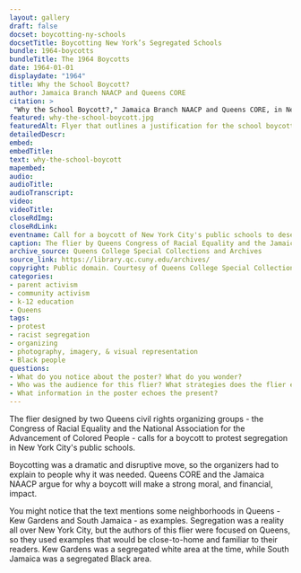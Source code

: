 ```yaml
--- 
layout: gallery
draft: false
docset: boycotting-ny-schools
docsetTitle: Boycotting New York’s Segregated Schools
bundle: 1964-boycotts
bundleTitle: The 1964 Boycotts
date: 1964-01-01
displaydate: "1964"
title: Why the School Boycott?
author: Jamaica Branch NAACP and Queens CORE
citation: >
 "Why the School Boycott?," Jamaica Branch NAACP and Queens CORE, in New York City Civil Rights History Project, Accessed: [Month Day, Year], https://nyccivilrightshistory.org/gallery/why-the-school-boycott.
featured: why-the-school-boycott.jpg
featuredAlt: Flyer that outlines a justification for the school boycott
detailedDescr: 
embed: 
embedTitle: 
text: why-the-school-boycott
mapembed: 
audio: 
audioTitle: 
audioTranscript: 
video: 
videoTitle: 
closeRdImg: 
closeRdLink: 
eventname: Call for a boycott of New York City's public schools to desegregate.
caption: The flier by Queens Congress of Racial Equality and the Jamaica branch of the National Association for the Advancement of Colored People (or NAACP) called for a boycott of New York City's public schools. 
archive_source: Queens College Special Collections and Archives
source_link: https://library.qc.cuny.edu/archives/
copyright: Public domain. Courtesy of Queens College Special Collections and Archive.
categories: 
- parent activism
- community activism
- k-12 education 
- Queens
tags: 
- protest
- racist segregation
- organizing
- photography, imagery, & visual representation
- Black people
questions:
- What do you notice about the poster? What do you wonder?
- Who was the audience for this flier? What strategies does the flier employ to encourage that audience to join the boycott? 
- What information in the poster echoes the present?
--- 
```


The flier designed by two Queens civil rights organizing groups - the Congress of Racial Equality and the National Association for the Advancement of Colored People -  calls for a boycott to protest segregation in New York City's public schools.

Boycotting was a dramatic and disruptive move, so the organizers had to explain to people why it was needed. Queens CORE and the Jamaica NAACP argue for why a boycott will make a strong moral, and financial, impact.

You might notice that the text mentions some neighborhoods in Queens - Kew Gardens and South Jamaica - as examples. Segregation was a reality all over New York City, but the authors of this flier were focused on Queens, so they used examples that would be close-to-home and familiar to their readers. Kew Gardens was a segregated white area at the time, while South Jamaica was a segregated Black area.
